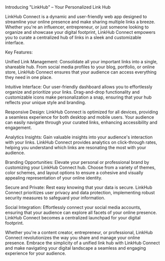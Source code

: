 Introducing "LinkHub" – Your Personalized Link Hub

LinkHub Connect is a dynamic and user-friendly web app designed to streamline your online presence and make sharing multiple links a breeze. Whether you're an influencer, entrepreneur, or just someone looking to organize and showcase your digital footprint, LinkHub Connect empowers you to curate a centralized hub of links in a sleek and customizable interface.

Key Features:

Unified Link Management:
Consolidate all your important links into a single, shareable hub. From social media profiles to your blog, portfolio, or online store, LinkHub Connect ensures that your audience can access everything they need in one place.

Intuitive Interface:
Our user-friendly dashboard allows you to effortlessly organize and prioritize your links. Drag-and-drop functionality and customizable icons make personalization a snap, ensuring that your hub reflects your unique style and branding.

Responsive Design:
LinkHub Connect is optimized for all devices, providing a seamless experience for both desktop and mobile users. Your audience can easily navigate through your curated links, enhancing accessibility and engagement.

Analytics Insights:
Gain valuable insights into your audience's interaction with your links. LinkHub Connect provides analytics on click-through rates, helping you understand which links are resonating the most with your audience.

Branding Opportunities:
Elevate your personal or professional brand by customizing your LinkHub Connect hub. Choose from a variety of themes, color schemes, and layout options to ensure a cohesive and visually appealing representation of your online identity.

Secure and Private:
Rest easy knowing that your data is secure. LinkHub Connect prioritizes user privacy and data protection, implementing robust security measures to safeguard your information.

Social Integration:
Effortlessly connect your social media accounts, ensuring that your audience can explore all facets of your online presence. LinkHub Connect becomes a centralized launchpad for your digital footprint.

Whether you're a content creator, entrepreneur, or professional, LinkHub Connect revolutionizes the way you share and manage your online presence. Embrace the simplicity of a unified link hub with LinkHub Connect and make navigating your digital landscape a seamless and engaging experience for your audience.
